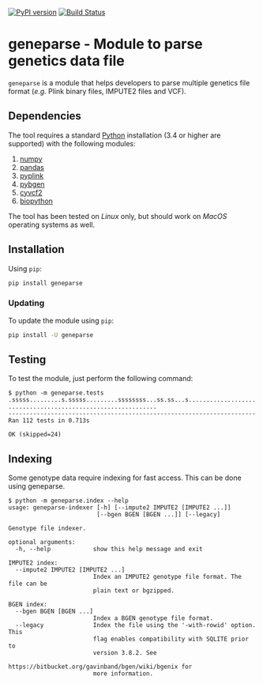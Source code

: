 [![PyPI version](https://badge.fury.io/py/geneparse.svg)](http://badge.fury.io/py/geneparse)
[![Build Status](https://travis-ci.org/pgxcentre/geneparse.svg?branch=master)](https://travis-ci.org/pgxcentre/geneparse)


# geneparse - Module to parse genetics data file

`geneparse` is a module that helps developers to parse multiple genetics file
format (*e.g.* Plink binary files, IMPUTE2 files and VCF).


## Dependencies

The tool requires a standard [Python](http://python.org/) installation (3.4 or
higher are supported) with the following modules:

1. [numpy](http://www.numpy.org/)
2. [pandas](http://pandas.pydata.org/)
3. [pyplink](https://github.com/lemieuxl/pyplink)
4. [pybgen](https://github.com/lemieuxl/pybgen)
5. [cyvcf2](https://github.com/brentp/cyvcf2)
6. [biopython](https://github.com/biopython/biopython)

The tool has been tested on *Linux* only, but should work on *MacOS* operating
systems as well.


## Installation

Using `pip`:

```bash
pip install geneparse
```


### Updating

To update the module using `pip`:

```bash
pip install -U geneparse
```


## Testing

To test the module, just perform the following command:

```console
$ python -m geneparse.tests
.sssss.........s.sssss.........ssssssss...ss.ss...s...................
..........................................
----------------------------------------------------------------------
Ran 112 tests in 0.713s

OK (skipped=24)
```


## Indexing

Some genotype data require indexing for fast access. This can be done using
geneparse.

```console
$ python -m geneparse.index --help
usage: geneparse-indexer [-h] [--impute2 IMPUTE2 [IMPUTE2 ...]]
                         [--bgen BGEN [BGEN ...]] [--legacy]

Genotype file indexer.

optional arguments:
  -h, --help            show this help message and exit

IMPUTE2 index:
  --impute2 IMPUTE2 [IMPUTE2 ...]
                        Index an IMPUTE2 genotype file format. The file can be
                        plain text or bgzipped.

BGEN index:
  --bgen BGEN [BGEN ...]
                        Index a BGEN genotype file format.
  --legacy              Index the file using the '-with-rowid' option. This
                        flag enables compatibility with SQLITE prior to
                        version 3.8.2. See
                        https://bitbucket.org/gavinband/bgen/wiki/bgenix for
                        more information.
```
